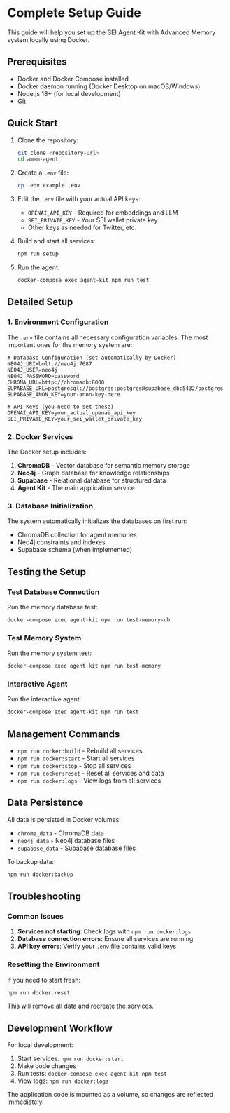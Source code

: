 # Complete Setup Guide

This guide will help you set up the SEI Agent Kit with Advanced Memory system locally using Docker.

## Prerequisites

- Docker and Docker Compose installed
- Docker daemon running (Docker Desktop on macOS/Windows)
- Node.js 18+ (for local development)
- Git

## Quick Start

1. Clone the repository:
   ```bash
   git clone <repository-url>
   cd amem-agent
   ```

2. Create a `.env` file:
   ```bash
   cp .env.example .env
   ```
   
3. Edit the `.env` file with your actual API keys:
   - `OPENAI_API_KEY` - Required for embeddings and LLM
   - `SEI_PRIVATE_KEY` - Your SEI wallet private key
   - Other keys as needed for Twitter, etc.

4. Build and start all services:
   ```bash
   npm run setup
   ```

5. Run the agent:
   ```bash
   docker-compose exec agent-kit npm run test
   ```

## Detailed Setup

### 1. Environment Configuration

The `.env` file contains all necessary configuration variables. The most important ones for the memory system are:

```env
# Database Configuration (set automatically by Docker)
NEO4J_URI=bolt://neo4j:7687
NEO4J_USER=neo4j
NEO4J_PASSWORD=password
CHROMA_URL=http://chromadb:8000
SUPABASE_URL=postgresql://postgres:postgres@supabase_db:5432/postgres
SUPABASE_ANON_KEY=your-anon-key-here

# API Keys (you need to set these)
OPENAI_API_KEY=your_actual_openai_api_key
SEI_PRIVATE_KEY=your_sei_wallet_private_key
```

### 2. Docker Services

The Docker setup includes:

1. **ChromaDB** - Vector database for semantic memory storage
2. **Neo4j** - Graph database for knowledge relationships
3. **Supabase** - Relational database for structured data
4. **Agent Kit** - The main application service

### 3. Database Initialization

The system automatically initializes the databases on first run:

- ChromaDB collection for agent memories
- Neo4j constraints and indexes
- Supabase schema (when implemented)

## Testing the Setup

### Test Database Connection

Run the memory database test:
```bash
docker-compose exec agent-kit npm run test-memory-db
```

### Test Memory System

Run the memory system test:
```bash
docker-compose exec agent-kit npm run test-memory
```

### Interactive Agent

Run the interactive agent:
```bash
docker-compose exec agent-kit npm run test
```

## Management Commands

- `npm run docker:build` - Rebuild all services
- `npm run docker:start` - Start all services
- `npm run docker:stop` - Stop all services
- `npm run docker:reset` - Reset all services and data
- `npm run docker:logs` - View logs from all services

## Data Persistence

All data is persisted in Docker volumes:
- `chroma_data` - ChromaDB data
- `neo4j_data` - Neo4j database files
- `supabase_data` - Supabase database files

To backup data:
```bash
npm run docker:backup
```

## Troubleshooting

### Common Issues

1. **Services not starting**: Check logs with `npm run docker:logs`
2. **Database connection errors**: Ensure all services are running
3. **API key errors**: Verify your `.env` file contains valid keys

### Resetting the Environment

If you need to start fresh:
```bash
npm run docker:reset
```

This will remove all data and recreate the services.

## Development Workflow

For local development:

1. Start services: `npm run docker:start`
2. Make code changes
3. Run tests: `docker-compose exec agent-kit npm test`
4. View logs: `npm run docker:logs`

The application code is mounted as a volume, so changes are reflected immediately.